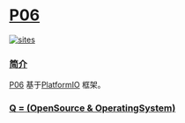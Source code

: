 ﻿# [P06](https://github.com/OS-Q/P06)

[![sites](http://182.61.61.133/link/resources/OSQ.png)](http://www.OS-Q.com)

### [简介](https://github.com/OS-Q/P06/wiki)

[P06](https://github.com/OS-Q/P06) 基于[PlatformIO](https://github.com/platformio/platformio-core) 框架。

### [Q = (OpenSource & OperatingSystem) ](http://www.OS-Q.com)
